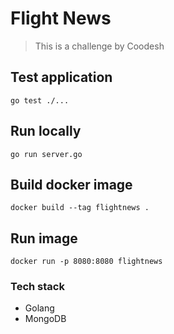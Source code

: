 # Flight News
> This is a challenge by Coodesh

## Test application
`go test ./...`

## Run locally
`go run server.go`

## Build docker image
`docker build --tag flightnews .`

## Run image
`docker run -p 8080:8080 flightnews`

### Tech stack
- Golang
- MongoDB